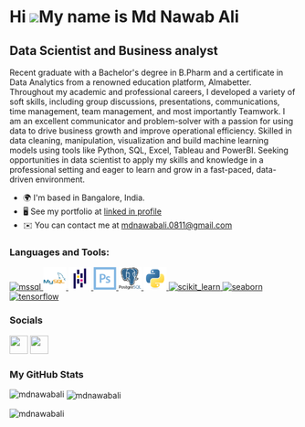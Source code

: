 Hi ![](https://user-images.githubusercontent.com/18350557/176309783-0785949b-9127-417c-8b55-ab5a4333674e.gif)My name is Md Nawab Ali
======================================================================================================================================

Data Scientist and Business analyst
-----------------------------------

Recent graduate with a Bachelor's degree in B.Pharm and a certificate in Data Analytics from a renowned education platform, Almabetter. Throughout my academic and professional careers, I developed a variety of soft skills, including group discussions, presentations, communications, time management, team management, and most importantly Teamwork. I am an excellent communicator and problem-solver with a passion for using data to drive business growth and improve operational efficiency. Skilled in data cleaning, manipulation, visualization and build machine learning models using tools like Python, SQL, Excel, Tableau and PowerBI. Seeking opportunities in data scientist to apply my skills and knowledge in a professional setting and eager to learn and grow in a fast-paced, data-driven environment.


* 🌍  I'm based in Bangalore, India.
* 🖥️  See my portfolio at [linked in profile](http://www.linkedin.com/in/md-nawab-ali-08nov1999)
* ✉️  You can contact me at [mdnawabali.0811@gmail.com](mailto:mdnawabali.0811@gmail.com)


<h3 align="left">Languages and Tools:</h3>
<p align="left"> <a href="https://www.microsoft.com/en-us/sql-server" target="_blank" rel="noreferrer"> <img src="https://www.svgrepo.com/show/303229/microsoft-sql-server-logo.svg" alt="mssql" width="40" height="40"/> </a> <a href="https://www.mysql.com/" target="_blank" rel="noreferrer"> <img src="https://raw.githubusercontent.com/devicons/devicon/master/icons/mysql/mysql-original-wordmark.svg" alt="mysql" width="40" height="40"/> </a> <a href="https://pandas.pydata.org/" target="_blank" rel="noreferrer"> <img src="https://raw.githubusercontent.com/devicons/devicon/2ae2a900d2f041da66e950e4d48052658d850630/icons/pandas/pandas-original.svg" alt="pandas" width="40" height="40"/> </a> <a href="https://www.photoshop.com/en" target="_blank" rel="noreferrer"> <img src="https://raw.githubusercontent.com/devicons/devicon/master/icons/photoshop/photoshop-line.svg" alt="photoshop" width="40" height="40"/> </a> <a href="https://www.postgresql.org" target="_blank" rel="noreferrer"> <img src="https://raw.githubusercontent.com/devicons/devicon/master/icons/postgresql/postgresql-original-wordmark.svg" alt="postgresql" width="40" height="40"/> </a> <a href="https://www.python.org" target="_blank" rel="noreferrer"> <img src="https://raw.githubusercontent.com/devicons/devicon/master/icons/python/python-original.svg" alt="python" width="40" height="40"/> </a> <a href="https://scikit-learn.org/" target="_blank" rel="noreferrer"> <img src="https://upload.wikimedia.org/wikipedia/commons/0/05/Scikit_learn_logo_small.svg" alt="scikit_learn" width="40" height="40"/> </a> <a href="https://seaborn.pydata.org/" target="_blank" rel="noreferrer"> <img src="https://seaborn.pydata.org/_images/logo-mark-lightbg.svg" alt="seaborn" width="40" height="40"/> </a> <a href="https://www.tensorflow.org" target="_blank" rel="noreferrer"> <img src="https://www.vectorlogo.zone/logos/tensorflow/tensorflow-icon.svg" alt="tensorflow" width="40" height="40"/> </a> </p>


### Socials

<p align="left"> <a href="https://www.github.com/mdnawabali" target="_blank" rel="noreferrer"><img src="https://raw.githubusercontent.com/danielcranney/readme-generator/main/public/icons/socials/github.svg" width="32" height="32" /></a> <a href="https://www.linkedin.com/in/md-nawab-ali-08nov1999" target="_blank" rel="noreferrer"><img src="https://raw.githubusercontent.com/danielcranney/readme-generator/main/public/icons/socials/linkedin.svg" width="32" height="32" /></a></p>

###

### <b>My GitHub Stats</b>
<p><img align="left" src="https://github-readme-stats.vercel.app/api/top-langs?username=mdnawabali&show_icons=true&locale=en&layout=compact" alt="mdnawabali" /></p>

<p>&nbsp;<img align="center" src="https://github-readme-stats.vercel.app/api?username=mdnawabali&show_icons=true&locale=en" alt="mdnawabali" /></p>

<p><img align="center" src="https://github-readme-streak-stats.herokuapp.com/?user=mdnawabali&" alt="mdnawabali" /></p>
